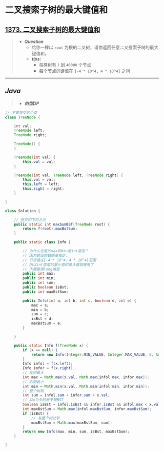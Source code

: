 # 二叉搜索子树的最大键值和

## [1373. 二叉搜索子树的最大键值和](https://leetcode.cn/problems/maximum-sum-bst-in-binary-tree/)

> - ***Question***
>   - 给你一棵以 `root` 为根的二叉树，请你返回任意二叉搜索子树的最大键值和。
>   - ***tips:***
>     - 每棵树有 `1` 到 `40000` 个节点
>     - 每个节点的键值在 `[-4 * 10^4, 4 * 10^4]` 之间

---

## *Java*

> - ***树型DP***

```java
// 不要提交这个类
class TreeNode {

    int val;
    TreeNode left;
    TreeNode right;

    TreeNode() {
    }

    TreeNode(int val) {
        this.val = val;
    }

    TreeNode(int val, TreeNode left, TreeNode right) {
        this.val = val;
        this.left = left;
        this.right = right;
    }

}

class Solution {

    // 提交如下的方法
    public static int maxSumBST(TreeNode root) {
        return f(root).maxBstSum;
    }

    public static class Info {

        // 为什么这里的max和min是int类型？
        // 因为题目的数据量规定，
        // 节点值在[-4 * 10^4，4 * 10^4]范围
        // 所以int类型的最小值和最大值就够用了
        // 不需要用long类型
        public int max;
        public int min;
        public int sum;
        public boolean isBst;
        public int maxBstSum;

        public Info(int a, int b, int c, boolean d, int e) {
            max = a;
            min = b;
            sum = c;
            isBst = d;
            maxBstSum = e;
        }

    }

    public static Info f(TreeNode x) {
        if (x == null) {
            return new Info(Integer.MIN_VALUE, Integer.MAX_VALUE, 0, true, 0);
        }
        Info infol = f(x.left);
        Info infor = f(x.right);
        // 左树最大
        int max = Math.max(x.val, Math.max(infol.max, infor.max));
        // 右侧最小
        int min = Math.min(x.val, Math.min(infol.min, infor.min));
        // 整个树和
        int sum = infol.sum + infor.sum + x.val;
        // 以x为头的是不是BST
        boolean isBst = infol.isBst && infor.isBst && infol.max < x.val && x.val < infor.min;
        int maxBstSum = Math.max(infol.maxBstSum, infor.maxBstSum);
        if (isBst) {
            // 与整个树比较
            maxBstSum = Math.max(maxBstSum, sum);
        }
        return new Info(max, min, sum, isBst, maxBstSum);
    }

}
```
